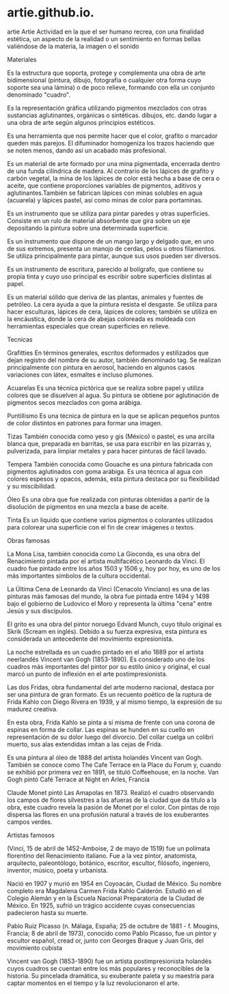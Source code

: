 # artie.github.io.
artie
Artie
Actividad en la que el ser humano recrea, con una finalidad estética, un aspecto de la realidad o un sentimiento en formas bellas valiéndose de la materia, la imagen o el sonido



Materiales

Es la estructura que soporta, protege y complementa una obra de arte bidimensional (pintura, dibujo, fotografía o cualquier otra forma cuyo soporte sea una lámina) o de poco relieve, formando con ella un conjunto denominado "cuadro".



Es la representación gráfica utilizando pigmentos mezclados con otras sustancias aglutinantes, orgánicas o sintéticas. dibujos, etc. dando lugar a una obra de arte según algunos principios estéticos.



Es una herramienta que nos permite hacer que el color, grafito o marcador queden más parejos. El difuminador homogeniza los trazos haciendo que se noten menos, dando así un acabado más profesional.



Es un material de arte formado por una mina pigmentada, encerrada dentro de una funda cilíndrica de madera. Al contrario de los lápices de grafito y carbón vegetal, la mina de los lápices de color está hecha a base de cera o aceite, que contiene proporciones variables de pigmentos, aditivos y aglutinantes.También se fabrican lápices con minas solubles en agua (acuarela) y lápices pastel, así como minas de color para portaminas.



Es un instrumento que se utiliza para pintar paredes y otras superficies. Consiste en un rulo de material absorbente que gira sobre un eje depositando la pintura sobre una determinada superficie.



Es un instrumento que dispone de un mango largo y delgado que, en uno de sus extremos, presenta un manojo de cerdas, pelos u otros filamentos. Se utiliza principalmente para pintar, aunque sus usos pueden ser diversos.



Es un instrumento de escritura, parecido al bolígrafo, que contiene su propia tinta y cuyo uso principal es escribir sobre superficies distintas al papel.



Es un material sólido que deriva de las plantas, animales y fuentes de petróleo. La cera ayuda a que la pintura resista el desgaste. Se utiliza para hacer esculturas, lápices de cera, lápices de colores; también se utiliza en la encáustica, donde la cera de abejas coloreada es moldeada con herramientas especiales que crean superficies en relieve.


Tecnicas

Grafitties
En términos generales, escritos deformados y estilizados que dejan registro del nombre de su autor, también denominado tag. Se realizan principalmente con pintura en aerosol, haciendo en algunos casos variaciones con látex, esmaltes e incluso plumones.


Acuarelas
Es una técnica pictórica que se realiza sobre papel y utiliza colores que se disuelven al agua. Su pintura se obtiene por aglutinación de pigmentos secos mezclados con goma arábiga.


Puntillismo
Es una técnica de pintura en la que se aplican pequeños puntos de color distintos en patrones para formar una imagen.


Tizas
También conocida como yeso y gis (México) o pastel, es una arcilla blanca que, preparada en barritas, se usa para escribir en las pizarras y, pulverizada, para limpiar metales y para hacer pinturas de fácil lavado.


Tempera
También conocida como Gouache es una pintura fabricada con pigmentos aglutinados con goma arábiga. Es una técnica al agua con colores espesos y opacos, además, esta pintura destaca por su flexibilidad y su miscibilidad.


Óleo
Es una obra que fue realizada con pinturas obtenidas a partir de la disolución de pigmentos en una mezcla a base de aceite.


Tinta
Es un líquido que contiene varios pigmentos o colorantes utilizados para colorear una superficie con el fin de crear imágenes o textos.


Obras famosas

La Mona Lisa, también conocida como La Gioconda, es una obra del Renacimiento pintada por el artista multifacético Leonardo da Vinci. El cuadro fue pintado entre los años 1503 y 1506 y, hoy por hoy, es uno de los más importantes símbolos de la cultura occidental.

La Última Cena de Leonardo da Vinci (Cenacolo Vinciano) es una de las pinturas más famosas del mundo, la obra fue pintada entre 1494 y 1498 bajo el gobierno de Ludovico el Moro y representa la última "cena" entre Jesús y sus discípulos.



El grito es una obra del pintor noruego Edvard Munch, cuyo título original es Skrik (Scream en inglés). Debido a su fuerza expresiva, esta pintura es considerada un antecedente del movimiento expresionista.

La noche estrellada es un cuadro pintado en el año 1889 por el artista neerlandés Vincent van Gogh (1853-1890). Es considerado uno de los cuadros más importantes del pintor por su estilo único y original, el cual marcó un punto de inflexión en el arte postimpresionista.



Las dos Fridas, obra fundamental del arte moderno nacional, destaca por ser una pintura de gran formato. Es un recuento poético de la ruptura de Frida Kahlo con Diego Rivera en 1939, y al mismo tiempo, la expresión de su madurez creativa.

En esta obra, Frida Kahlo se pinta a sí misma de frente con una corona de espinas en forma de collar. Las espinas se hunden en su cuello en representación de su dolor luego del divorcio. Del collar cuelga un colibrí muerto, sus alas extendidas imitan a las cejas de Frida.



Es una pintura al óleo de 1888 del artista holandés Vincent van Gogh. También se conoce como The Cafe Terrace en la Place du Forum y, cuando se exhibió por primera vez en 1891, se tituló Coffeehouse, en la noche. Van Gogh pintó Café Terrace at Night en Arles, Francia


Claude Monet pintó Las Amapolas en 1873. Realizó el cuadro observando los campos de flores silvestres a las afueras de la ciudad que da título a la obra, este cuadro revela la pasión de Monet por el color. Con pintas de rojo dispersa las flores en una profusión natural a través de los exuberantes campos verdes.


Artistas famosos

(Vinci, 15 de abril de 1452​-Amboise, 2 de mayo de 1519) fue un polímata florentino del Renacimiento italiano. Fue a la vez pintor, anatomista, arquitecto, paleontólogo,​ botánico, escritor, escultor, filósofo, ingeniero, inventor, músico, poeta y urbanista.


Nació en 1907 y murió en 1954 en Coyoacán, Ciudad de México. Su nombre completo era Magdalena Carmen Frida Kahlo Calderón. Estudió en el Colegio Alemán y en la Escuela Nacional Preparatoria de la Ciudad de México. En 1925, sufrió un trágico accidente cuyas consecuencias padecieron hasta su muerte.



Pablo Ruiz Picasso (n. Málaga, España; 25 de octubre de 1881 - f. Mougins, Francia; 8 de abril de 1973), conocido como Pablo Picasso, fue un pintor y escultor español, cread or, junto con Georges Braque y Juan Gris, del movimiento cubista


Vincent van Gogh (1853-1890) fue un artista postimpresionista holandés cuyos cuadros se cuentan entre los más populares y reconocibles de la historia. Su pincelada dramática, su exuberante paleta y su maestría para captar momentos en el tiempo y la luz revolucionaron el arte.

